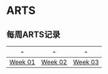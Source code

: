 # ARTS
## 每周ARTS记录
|- |- |- | 
|------------ | ------------- | ------------|
|[Week 01](/Weeks/Week_01.md) |[Week 02](/Weeks/Week_02.md)|[Week 03](/Weeks/Week_03.md)|
